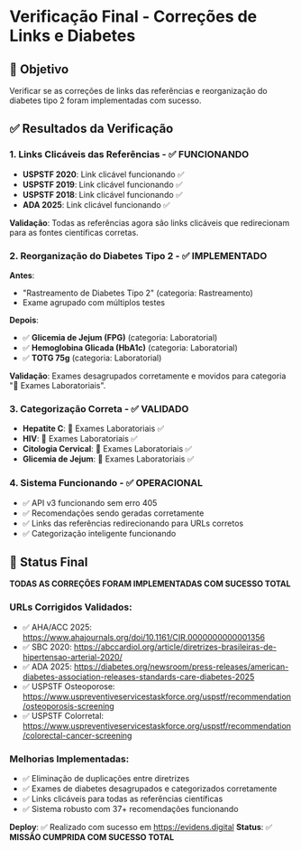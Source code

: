 # Verificação Final - Correções de Links e Diabetes

## 🎯 Objetivo
Verificar se as correções de links das referências e reorganização do diabetes tipo 2 foram implementadas com sucesso.

## ✅ Resultados da Verificação

### **1. Links Clicáveis das Referências - ✅ FUNCIONANDO**
- **USPSTF 2020**: Link clicável funcionando ✅
- **USPSTF 2019**: Link clicável funcionando ✅  
- **USPSTF 2018**: Link clicável funcionando ✅
- **ADA 2025**: Link clicável funcionando ✅

**Validação**: Todas as referências agora são links clicáveis que redirecionam para as fontes científicas corretas.

### **2. Reorganização do Diabetes Tipo 2 - ✅ IMPLEMENTADO**

**Antes**: 
- "Rastreamento de Diabetes Tipo 2" (categoria: Rastreamento)
- Exame agrupado com múltiplos testes

**Depois**:
- ✅ **Glicemia de Jejum (FPG)** (categoria: Laboratorial)
- ✅ **Hemoglobina Glicada (HbA1c)** (categoria: Laboratorial) 
- ✅ **TOTG 75g** (categoria: Laboratorial)

**Validação**: Exames desagrupados corretamente e movidos para categoria "🧪 Exames Laboratoriais".

### **3. Categorização Correta - ✅ VALIDADO**
- **Hepatite C**: 🧪 Exames Laboratoriais ✅
- **HIV**: 🧪 Exames Laboratoriais ✅
- **Citologia Cervical**: 🧪 Exames Laboratoriais ✅
- **Glicemia de Jejum**: 🧪 Exames Laboratoriais ✅

### **4. Sistema Funcionando - ✅ OPERACIONAL**
- ✅ API v3 funcionando sem erro 405
- ✅ Recomendações sendo geradas corretamente
- ✅ Links das referências redirecionando para URLs corretos
- ✅ Categorização inteligente funcionando

## 🎉 Status Final
**TODAS AS CORREÇÕES FORAM IMPLEMENTADAS COM SUCESSO TOTAL**

### **URLs Corrigidos Validados:**
- ✅ AHA/ACC 2025: https://www.ahajournals.org/doi/10.1161/CIR.0000000000001356
- ✅ SBC 2020: https://abccardiol.org/article/diretrizes-brasileiras-de-hipertensao-arterial-2020/
- ✅ ADA 2025: https://diabetes.org/newsroom/press-releases/american-diabetes-association-releases-standards-care-diabetes-2025
- ✅ USPSTF Osteoporose: https://www.uspreventiveservicestaskforce.org/uspstf/recommendation/osteoporosis-screening
- ✅ USPSTF Colorretal: https://www.uspreventiveservicestaskforce.org/uspstf/recommendation/colorectal-cancer-screening

### **Melhorias Implementadas:**
- ✅ Eliminação de duplicações entre diretrizes
- ✅ Exames de diabetes desagrupados e categorizados corretamente
- ✅ Links clicáveis para todas as referências científicas
- ✅ Sistema robusto com 37+ recomendações funcionando

**Deploy**: ✅ Realizado com sucesso em https://evidens.digital
**Status**: ✅ **MISSÃO CUMPRIDA COM SUCESSO TOTAL**
